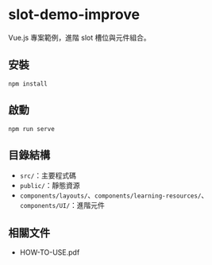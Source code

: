 # slot-demo-improve

Vue.js 專案範例，進階 slot 槽位與元件組合。

## 安裝

```
npm install
```

## 啟動

```
npm run serve
```

## 目錄結構

- `src/`：主要程式碼
- `public/`：靜態資源
- `components/layouts/`、`components/learning-resources/`、`components/UI/`：進階元件

## 相關文件

- HOW-TO-USE.pdf
